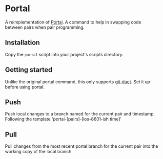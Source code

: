 # Portal
A reimplementation of [Portal](https://github.com/ericTsiliacos/portal). A command to help in swapping code between pairs when pair programming.

## Installation
Copy the `portal` script into your project's scripts directory.

## Getting started
Unlike the original portal command, this only supports [git-duet](https://github.com/git-duet/git-duet). Set it up before using portal.

## Push
Push local changes to a branch named for the current pair and timestamp. Following the template 'portal-\[pairs]-\[ios-8601-ish time]'

## Pull
Pull changes from the most recent portal branch for the current pair into the working copy of the local branch.
